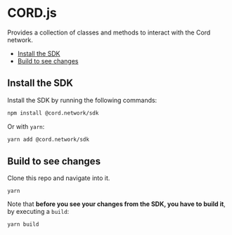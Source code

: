 # CORD.js <!-- omit in toc -->

Provides a collection of classes and methods to interact with the Cord network.

- [Install the SDK](#install-the-sdk)
- [Build to see changes](#build-to-see-changes)

## Install the SDK

Install the SDK by running the following commands:

```bash
npm install @cord.network/sdk
```

Or with `yarn`:

```bash
yarn add @cord.network/sdk
```

## Build to see changes

Clone this repo and navigate into it.

```
yarn
```

Note that **before you see your changes from the SDK, you have to build it**, by executing a `build`:

```
yarn build
```
